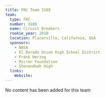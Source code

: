 ```yaml
---
title: FRC Team 3189
team:
  type: FRC
  number: 3189
  name: Circuit Breakers
  rookie_year: 2010
  location: Placerville, California, USA
  sponsors:
    - NASA
    - El Dorado Union High School District
    - Frank Herzog
    - Micron Foundation
    - Shenandoah High
  links:
    Website: 
---
```

No content has been added for this team
